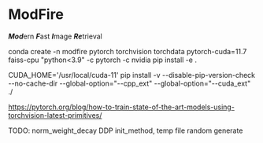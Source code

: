 # ModFire
***Mod***ern ***F***ast ***I***mage ***Re***trieval

conda create -n modfire pytorch torchvision torchdata pytorch-cuda=11.7 faiss-cpu "python<3.9" -c pytorch -c nvidia
pip install -e .

CUDA_HOME='/usr/local/cuda-11' pip install -v --disable-pip-version-check --no-cache-dir --global-option="--cpp_ext" --global-option="--cuda_ext" ./


https://pytorch.org/blog/how-to-train-state-of-the-art-models-using-torchvision-latest-primitives/


TODO: norm_weight_decay
DDP init_method, temp file random generate
